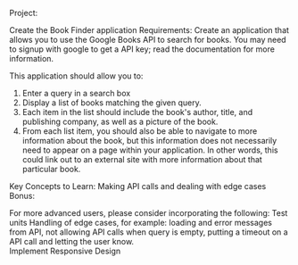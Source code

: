 Project:

Create the Book Finder application
Requirements:
Create an application that allows you to use the Google Books API to search for books. You may need to signup with google to get a API key; read the documentation for more information.

This application should allow you to:
1. Enter a query in a search box
2. Display a list of books matching the given query.
3. Each item in the list should include the book's author, title, and publishing company, as well as a picture of the book.
4. From each list item, you should also be able to navigate to more information about the book, but this information does not necessarily need to appear on a page within your application. In other words, this could link out to an external site with more information about that particular book.

Key Concepts to Learn:
Making API calls and dealing with edge cases
Bonus:

For more advanced users, please consider incorporating the following:
Test units
Handling of edge cases, for example: loading and error messages from API, not allowing API calls when query is empty, putting a timeout on a API call and letting the user know.  
Implement Responsive Design